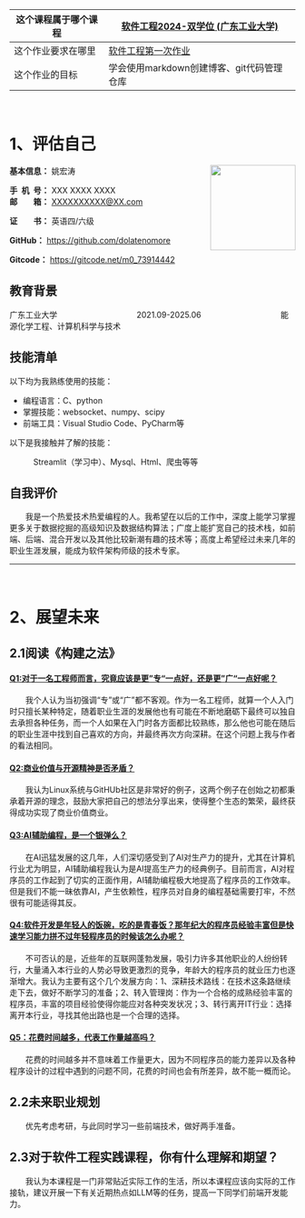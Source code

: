 |这个课程属于哪个课程 | [软件工程2024-双学位 (广东工业大学)](https://edu.cnblogs.com/campus/gdgy/SoftwareEngineering2024-dualdegree)|
|-- |-- |
|这个作业要求在哪里 |[软件工程第一次作业](https://edu.cnblogs.com/campus/gdgy/SoftwareEngineering2024-dualdegree/homework/13146) |
|这个作业的目标 |学会使用markdown创建博客、git代码管理仓库 |
<br/>


# 1、评估自己

<div style="float:right">
    <img src="https://profile-avatar.csdnimg.cn/9a8d976656f049b4add16019eab0a5ed_m0_73914442.jpg!1" width="150">
</div>

**基本信息：** 姚宏涛 &emsp;&emsp;&emsp;&emsp;&emsp;&emsp;&emsp;&emsp;

**手&ensp;机&ensp;号：** XXX XXXX XXXX&emsp;&emsp;&emsp;&emsp;&emsp;&emsp;&emsp;&emsp;&emsp;**邮&emsp;&emsp;箱：** XXXXXXXXXX@XX.com

**证&emsp;&emsp;书：** 英语四/六级&emsp;&emsp;&emsp;&emsp;&ensp;

**GitHub：**  https://github.com/dolatenomore

**Gitcode：** https://gitcode.net/m0_73914442


## 教育背景

广东工业大学&emsp;&emsp;&emsp;&emsp;&emsp;&emsp;&emsp;&emsp;&emsp;&emsp;2021.09-2025.06&emsp;&emsp;&emsp;&emsp;&emsp;&emsp;&emsp;&emsp;&emsp;&emsp;能源化学工程、计算机科学与技术

## 技能清单

以下均为我熟练使用的技能：

- 编程语言：C、python
- 掌握技能：websocket、numpy、scipy
- 前端工具：Visual Studio Code、PyCharm等

以下是我接触并了解的技能：

&emsp;&emsp;&emsp;Streamlit（学习中）、Mysql、Html、爬虫等等


## 自我评价

&emsp;&emsp;我是一个热爱技术热爱编程的人。我希望在以后的工作中，深度上能学习掌握更多关于数据挖掘的高级知识及数据结构算法；广度上能扩宽自己的技术栈，如前端、后端、混合开发以及其他比较新潮有趣的技术等；高度上希望经过未来几年的职业生涯发展，能成为软件架构师级的技术专家。
***
<br/>

# 2、展望未来

## 2.1阅读《构建之法》

#### [Q1:对于一名工程师而言，究竟应该是更”专“一点好，还是更”广“一点好呢？](https://bbs.csdn.net/topics/600466018)

&emsp;&emsp;我个人认为当初强调“专”或“广”都不客观。作为一名工程师，就算一个人入门时只擅长某种特定，随着职业生涯的发展他也有可能在不断地磨砺下最终可以独自去承担各种任务，而一个人如果在入门时各方面都比较熟练，那么他也可能在随后的职业生涯中找到自己喜欢的方向，并最终再次方向深耕。在这个问题上我与作者的看法相同。

#### [Q2:商业价值与开源精神是否矛盾？](https://bbs.csdn.net/topics/600465926)

&emsp;&emsp;我认为Linux系统与GitHUb社区是非常好的例子，这两个例子在创始之初都秉承着开源的理念，鼓励大家把自己的想法分享出来，使得整个生态的繁荣，最终获得成功实现了商业价值商业。

#### [Q3:AI辅助编程，是一个银弹么？](https://bbs.csdn.net/topics/613836734)

&emsp;&emsp;在AI迅猛发展的这几年，人们深切感受到了AI对生产力的提升，尤其在计算机行业尤为明显，AI辅助编程我认为是AI提高生产力的经典例子。目前而言，AI对程序员的工作起到了切实的正面作用，AI辅助编程极大地提高了程序员的工作效率。但是我们不能一昧依靠AI，产生依赖性，程序员对自身的编程基础需要打牢，不然很有可能适得其反。

#### [Q4:软件开发是年轻人的饭碗，吃的是青春饭？那年纪大的程序员经验丰富但是快速学习能力拼不过年轻程序员的时候该怎么办呢？](https://bbs.csdn.net/topics/605551192)

&emsp;&emsp;不可否认的是，近些年的互联网蓬勃发展，吸引力许多其他职业的人纷纷转行，大量涌入本行业的人势必导致更激烈的竞争，年龄大的程序员的就业压力也逐渐增大。我认为主要有这个几个发展方向：1、深耕技术路线：在技术这条路继续走下去，做好不断学习的准备；2、转入管理岗：作为一个合格的成熟经验丰富的程序员，丰富的项目经验使得你能应对各种突发状况；3、转行离开IT行业：选择离开本行业，寻找其他出路也是一个合理的选择。

#### [Q5：花费时间越多，代表工作量越高吗？](https://bbs.csdn.net/topics/600462046)

&emsp;&emsp;花费的时间越多并不意味着工作量更大，因为不同程序员的能力差异以及各种程序设计的过程中遇到的问题不同，花费的时间也会有所差异，故不能一概而论。

## 2.2未来职业规划

&emsp;&emsp;优先考虑考研，与此同时学习一些前端技术，做好两手准备。

## 2.3对于软件工程实践课程，你有什么理解和期望？

&emsp;&emsp;我认为本课程是一门非常贴近实际工作的生活，所以本课程应该向实际的工作接轨，建议开展一下有关近期热点如LLM等的任务，提高一下同学们前端开发能力。

